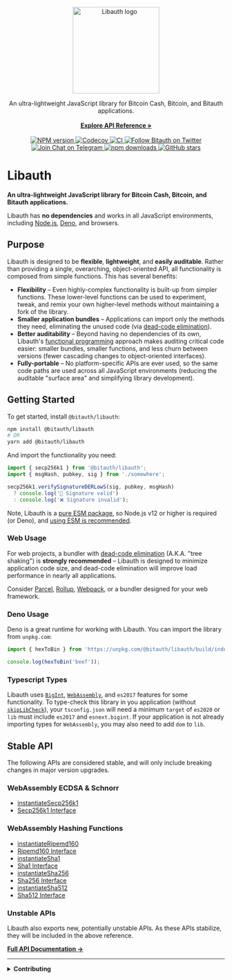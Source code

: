 <p align="center">
  <a href="https://libauth.org/">
    <img src="https://libauth.org/libauth.svg" alt="Libauth logo" width="200">
  </a>
</p>

<p align="center">
  An ultra-lightweight JavaScript library for Bitcoin Cash, Bitcoin, and Bitauth
  applications.
  <br />
  <br />
  <a href="https://libauth.org/"><strong>Explore API Reference »</strong></a>
  <br />
  <br />
  <a href="https://www.npmjs.com/package/@bitauth/libauth">
    <img src="https://img.shields.io/npm/v/@bitauth/libauth.svg" alt="NPM version" />
  </a>
  <a href="https://codecov.io/gh/bitauth/libauth">
    <img src="https://img.shields.io/codecov/c/github/bitauth/libauth/master.svg" alt="Codecov" />
  </a>
  <a href="https://github.com/bitauth/libauth/actions/workflows/ci.yaml">
    <img src="https://img.shields.io/github/workflow/status/bitauth/libauth/Lint,%20Build,%20and%20Test%20Libauth?logo=github" alt="CI" />
  </a>
  <a href="https://twitter.com/bitauth">
    <img alt="Follow Bitauth on Twitter" src="https://img.shields.io/badge/follow-@bitauth-1DA1F2?logo=twitter">
  </a>
  <a href="https://t.me/libauth_dev">
    <img alt="Join Chat on Telegram" src="https://img.shields.io/badge/chat-Libauth%20Devs-0088CC?logo=telegram">
  </a>
  <a href="https://www.npmjs.com/package/@bitauth/libauth">
    <img alt="npm downloads" src="https://img.shields.io/npm/dm/@bitauth/libauth">
  </a>
  <a href="https://github.com/bitauth/libauth">
    <img src="https://img.shields.io/github/stars/bitauth/libauth.svg?style=social&logo=github&label=Stars" alt="GitHub stars" />
  </a>
</p>

# Libauth

**An ultra-lightweight JavaScript library for Bitcoin Cash, Bitcoin, and Bitauth applications.**

Libauth has **no dependencies** and works in all JavaScript environments, including [Node.js](https://nodejs.org/), [Deno](https://deno.land/), and browsers.

## Purpose

Libauth is designed to be **flexible**, **lightweight**, and **easily auditable**. Rather than providing a single, overarching, object-oriented API, all functionality is composed from simple functions. This has several benefits:

- **Flexibility** – Even highly-complex functionality is built-up from simpler functions. These lower-level functions can be used to experiment, tweak, and remix your own higher-level methods without maintaining a fork of the library.
- **Smaller application bundles** – Applications can import only the methods they need, eliminating the unused code (via [dead-code elimination](https://rollupjs.org/guide/en/#tree-shaking)).
- **Better auditability** – Beyond having no dependencies of its own, Libauth's [functional programming](https://en.wikipedia.org/wiki/Functional_programming) approach makes auditing critical code easier: smaller bundles, smaller functions, and less churn between versions (fewer cascading changes to object-oriented interfaces).
- **Fully-portable** – No platform-specific APIs are ever used, so the same code paths are used across all JavaScript environments (reducing the auditable "surface area" and simplifying library development).

## Getting Started

To get started, install `@bitauth/libauth`:

```sh
npm install @bitauth/libauth
# OR
yarn add @bitauth/libauth
```

And import the functionality you need:

```typescript
import { secp256k1 } from '@bitauth/libauth';
import { msgHash, pubkey, sig } from './somewhere';

secp256k1.verifySignatureDERLowS(sig, pubkey, msgHash)
  ? console.log('🚀 Signature valid')
  : console.log('❌ Signature invalid');
```

Note, Libauth is a [pure ESM package](https://gist.github.com/sindresorhus/a39789f98801d908bbc7ff3ecc99d99c), so Node.js v12 or higher is required (or Deno), and [using ESM is recommended](https://gist.github.com/sindresorhus/a39789f98801d908bbc7ff3ecc99d99c#how-can-i-move-my-commonjs-project-to-esm).

### Web Usage

For web projects, a bundler with [dead-code elimination](https://rollupjs.org/guide/en/#tree-shaking) (A.K.A. "tree shaking") is **strongly recommended** – Libauth is designed to minimize application code size, and dead-code elimination will improve load performance in nearly all applications.

Consider [Parcel](https://parceljs.org/), [Rollup](https://rollupjs.org/), [Webpack](https://webpack.js.org/), or a bundler designed for your web framework.

### Deno Usage

Deno is a great runtime for working with Libauth. You can import the library from `unpkg.com`:

```ts
import { hexToBin } from 'https://unpkg.com/@bitauth/libauth/build/index.js';

console.log(hexToBin('beef'));
```

### Typescript Types

Libauth uses [`BigInt`](https://developer.mozilla.org/en-US/docs/Web/JavaScript/Reference/Global_Objects/BigInt), [`WebAssembly`](https://developer.mozilla.org/en-US/docs/WebAssembly), and `es2017` features for some functionality. To type-check this library in you application (without [`skipLibCheck`](https://www.typescriptlang.org/tsconfig#skipLibCheck)), your `tsconfig.json` will need a minimum `target` of `es2020` or `lib` must include `es2017` and `esnext.bigint`. If your application is not already importing types for `WebAssembly`, you may also need to add `dom` to `lib`.

## Stable API

The following APIs are considered stable, and will only include breaking changes in major version upgrades.

### WebAssembly ECDSA & Schnorr

- [instantiateSecp256k1](https://libauth.org/globals.html#instantiatesecp256k1)
- [Secp256k1 Interface](https://libauth.org/interfaces/secp256k1.html)

### WebAssembly Hashing Functions

- [instantiateRipemd160](https://libauth.org/globals.html#instantiateripemd160)
- [Ripemd160 Interface](https://libauth.org/interfaces/ripemd160.html)
- [instantiateSha1](https://libauth.org/globals.html#instantiatesha1)
- [Sha1 Interface](https://libauth.org/interfaces/sha1.html)
- [instantiateSha256](https://libauth.org/globals.html#instantiatesha256)
- [Sha256 Interface](https://libauth.org/interfaces/sha256.html)
- [instantiateSha512](https://libauth.org/globals.html#instantiatesha512)
- [Sha512 Interface](https://libauth.org/interfaces/sha512.html)

### Unstable APIs

Libauth also exports new, potentially unstable APIs. As these APIs stabilize, they will be included in the above reference.

[**Full API Documentation →**](https://libauth.org/)

---

<details>
<summary><strong>Contributing</strong></summary>

Pull Requests welcome! Please see [`CONTRIBUTING.md`](.github/CONTRIBUTING.md) for details.

This library requires [Yarn](https://yarnpkg.com/) for development. If you don't have Yarn, make sure you have `Node.js` installed (ships with `npm`), then run `npm install -g yarn`. Once Yarn is installed:

```sh
# use --recursive to clone the secp256k1 submodule
git clone --recursive https://github.com/bitauth/libauth.git && cd libauth
```

Install the development dependencies:

```
yarn
```

Then try running the test suite:

```
yarn test
```

You can also run the benchmarks (this will take a while):

```sh
yarn bench
```

During development, you may find it helpful to use the testing `watch` tasks:

```sh
yarn watch # rebuild everything on save
yarn watch:test # run only the fast tests
yarn watch:test-slow # test everything
```

For more information about the available package scripts, run:

```sh
yarn run info
```

</details>
